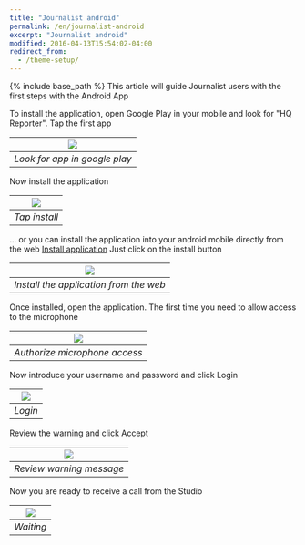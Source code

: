 ```yaml
---
title: "Journalist android"
permalink: /en/journalist-android
excerpt: "Journalist android"
modified: 2016-04-13T15:54:02-04:00
redirect_from:
  - /theme-setup/
---
```


{% include base_path %}
This article will guide Journalist users with the first steps with the Android App

To install the application, open Google Play in your mobile and look for "HQ Reporter". Tap the first app

|![](/en/journalist-android/play-search.png)|
|:--:|
|*Look for app in google play*|

Now install the application

|![](/en/journalist-android/play-install.png)|
|:--:|
|*Tap install*|

... or you can install the application into your android mobile directly from the web [Install application](https://play.google.com/store/apps/details?id=com.isthari.hqreporter) Just click on the install button

|![](/en/journalist-android/web-install.png)|
|:--:|
|*Install the application from the web*|

Once installed, open the application. The first time you need to allow access to the microphone

|![](/en/journalist-android/authorize.jpg)|
|:--:|
|*Authorize microphone access*|

Now introduce your username and password and click Login

|![](/en/journalist-android/login.jpg)|
|:--:|
|*Login*|

Review the warning and click Accept

|![](/en/journalist-android/warning.jpg)|
|:--:|
|*Review warning message*|

Now you are ready to receive a call from the Studio

|![](/en/journalist-android/waiting.jpg)|
|:--:|
|*Waiting*|
